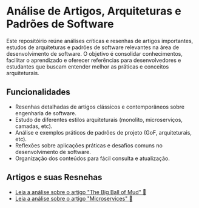 # Análise de Artigos, Arquiteturas e Padrões de Software

Este repositóirio reúne análises críticas e resenhas de artigos importantes, estudos de arquiteturas e padrões de software relevantes na área de desenvolvimento de software. O objetivo é consolidar conhecimentos, facilitar o aprendizado e oferecer referências para desenvolvedores e estudantes que buscam entender melhor as práticas e conceitos arquiteturais.

## Funcionalidades

- Resenhas detalhadas de artigos clássicos e contemporâneos sobre engenharia de software.
- Estudo de diferentes estilos arquiteturais (monolito, microserviços, camadas, etc).
- Análise e exemplos práticos de padrões de projeto (GoF, arquiteturais, etc).
- Reflexões sobre aplicações práticas e desafios comuns no desenvolvimento de software.
- Organização dos conteúdos para fácil consulta e atualização.

## Artigos e suas Resnehas
- [Leia a análise sobre o artigo "The Big Ball of Mud" 💩](https://github.com/PedroMaiaAlves/projeto-de-software/blob/main/Resenha%20Big%20Ball%20of%20Mud.pdf)
- [Leia a análise sobre o artigo "Microservices" 🧩](https://github.com/PedroMaiaAlves/projeto-de-software/blob/main/Resenha%20Big%20Ball%20of%20Mud.pdf)

